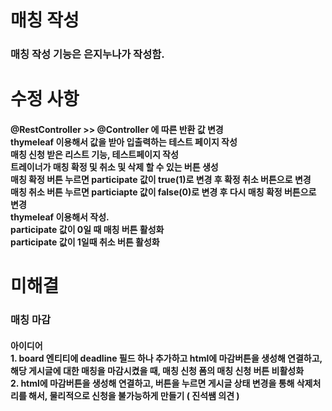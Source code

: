 # 매칭 작성
### 매칭 작성 기능은 은지누나가 작성함.<br>
# 수정 사항
#### @RestController >> @Controller 에 따른 반환 값 변경<br>thymeleaf 이용해서 값을 받아 입출력하는 테스트 페이지 작성<br>매칭 신청 받은 리스트 기능, 테스트페이지 작성<br>트레이너가 매칭 확정 및 취소 및 삭제 할 수 있는 버튼 생성<br>매칭 확정 버튼 누르면 participate 값이 true(1)로 변경 후 확정 취소 버튼으로 변경<br>매칭 취소 버튼 누르면 particiapte 값이 false(0)로 변경 후 다시 매칭 확정 버튼으로 변경<br>thymeleaf 이용해서 작성.<br>participate 값이 0일 때 매칭 버튼 활성화<br>participate 값이 1일때 취소 버튼 활성화<br>

# 미해결
### 매칭 마감
#### 아이디어<br>1. board 엔티티에 deadline 필드 하나 추가하고 html에 마감버튼을 생성해 연결하고, 해당 게시글에 대한 매칭을 마감시켰을 때, 매칭 신청 폼의 매칭 신청 버튼 비활성화<br>2. html에 마감버튼을 생성해 연결하고, 버튼을 누르면 게시글 상태 변경을 통해 삭제처리를 해서, 물리적으로 신청을 불가능하게 만들기 ( 진석쌤 의견 )

